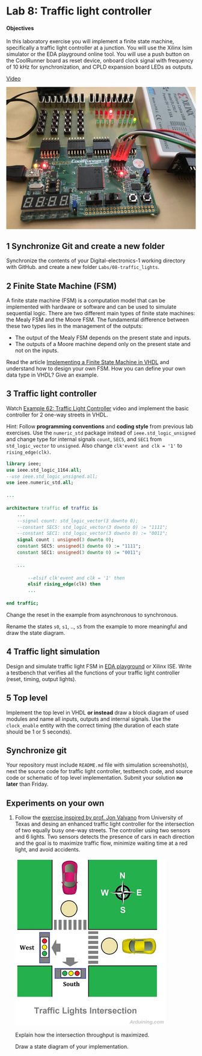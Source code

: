 # Lab 8: Traffic light controller

#### Objectives

In this laboratory exercise you will implement a finite state machine, specifically a traffic light controller at a junction. You will use the Xilinx Isim simulator or the EDA playground online tool. You will use a push button on the CoolRunner board as reset device, onboard clock signal with frequency of 10&nbsp;kHz for synchronization, and CPLD expansion board LEDs as outputs.

[Video](https://youtu.be/P2emiQeBgE8)

![traffic_lights_photo](traffic_lights_photo.jpg)


## 1 Synchronize Git and create a new folder

Synchronize the contents of your Digital-electronics-1 working directory with GitHub. and create a new folder `Labs/08-traffic_lights`.


## 2 Finite State Machine (FSM)

A finite state machine (FSM) is a computation model that can be implemented with hardware or software and can be used to simulate sequential logic. There are two different main types of finite state machines: the Mealy FSM and the Moore FSM. The fundamental difference between these two types lies in the management of the outputs:

* The output of the Mealy FSM depends on the present state and inputs.
* The outputs of a Moore machine depend only on the present state and not on the inputs.

Read the article [Implementing a Finite State Machine in VHDL](https://www.allaboutcircuits.com/technical-articles/implementing-a-finite-state-machine-in-vhdl/) and understand how to design your own FSM. How you can define your own data type in VHDL? Give an example.


## 3 Traffic light controller

Watch [Example 62: Traffic Light Controller](https://www.youtube.com/watch?v=6_Rotnw1hFM) video and implement the basic controller for 2 one-way streets in VHDL.

Hint: Follow **programming conventions** and **coding style** from previous lab exercises. Use the `numeric_std` package instead of `ieee.std_logic_unsigned` and change type for internal signals `count`, `SEC5`, and `SEC1` from `std_logic_vector` to `unsigned`. Also change `clk'event and clk = '1'` to `rising_edge(clk)`.

```vhdl
library ieee;
use ieee.std_logic_1164.all;
--use ieee.std_logic_unsigned.all;
use ieee.numeric_std.all;

...

architecture traffic of traffic is
    ...
    --signal count: std_logic_vector(3 downto 0);
    --constant SEC5: std_logic_vector(3 downto 0) := "1111";
    --constant SEC1: std_logic_vector(3 downto 0) := "0011";
    signal count : unsigned(3 downto 0);
    constant SEC5: unsigned(3 downto 0) := "1111";
    constant SEC1: unsigned(3 downto 0) := "0011";

    ...

        --elsif clk'event and clk = '1' then
        elsif rising_edge(clk) then
        ...

end traffic;
```

Change the reset in the example from asynchronous to synchronous.

Rename the states `s0`, `s1`, .., `s5` from the example to more meaningful and draw the state diagram.


## 4 Traffic light simulation

Design and simulate traffic light FSM in [EDA playground](https://www.edaplayground.com) or Xilinx ISE. Write a testbench that verifies all the functions of your traffic light controller (reset, timing, output lights).


## 5 Top level

Implement the top level in VHDL **or instead** draw a block diagram of used modules and name all inputs, outputs and internal signals. Use the `clock_enable` entity with the correct timing (the duration of each state should be 1 or 5 seconds).


## Synchronize git

Your repository must include `README.md` file with simulation screenshot(s), next the source code for traffic light controller, testbench code, and source code or schematic of top level implementation. Submit your solution **no later** than Friday.


## Experiments on your own

1. Follow the [exercise inspired by prof. Jon Valvano](https://arduining.com/2015/09/18/traffic-light-states-machine-with-arduino/) from University of Texas and desing an enhanced traffic light controller for the intersection of two equally busy one-way streets. The controller using two sensors and 6 lights. Two sensors detects the presence of cars in each direction and the goal is to maximize traffic flow, minimize waiting time at a red light, and avoid accidents.

   ![traffic_light2](../../Images/lab8_traffic_light_intersection.png)

   Explain how the intersection throughput is maximized.

   Draw a state diagram of your implementation.
